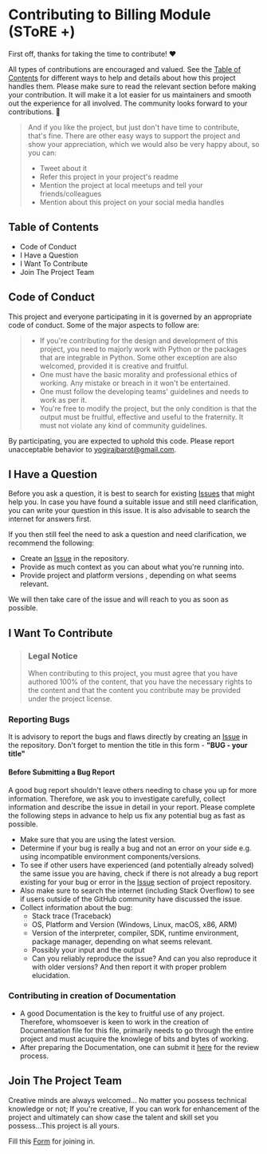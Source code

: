 # Contributing to Billing Module (SToRE +)
First off, thanks for taking the time to contribute! ❤️

All types of contributions are encouraged and valued. See the [Table of Contents](#table-of-contents) for different ways to help and details about how this project handles them. Please make sure to read the relevant section before making your contribution. It will make it a lot easier for us maintainers and smooth out the experience for all involved. The community looks forward to your contributions. 🎉

> And if you like the project, but just don't have time to contribute, that's fine. There are other easy ways to support the project and show your appreciation, which we would also be very happy about, so you can:
> - Tweet about it
> - Refer this project in your project's readme
> - Mention the project at local meetups and tell your friends/colleagues
> - Mention about this project on your social media handles

## Table of Contents

- Code of Conduct
- I Have a Question
- I Want To Contribute
- Join The Project Team

## Code of Conduct

This project and everyone participating in it is governed by an appropriate code of conduct. Some of the major aspects to follow are:
>- If you're contributing for the design and development of this project, you need to majorly work with Python or the packages that are integrable in Python. Some other exception are also welcomed, provided it is creative and fruitful.
>- One must have the basic morality and professional ethics of working. Any mistake or breach in it won't be entertained.
>- One must follow the developing teams' guidelines and needs to work as per it.
>- You're free to modify the project, but the only condition is that the output must be fruitful, effective and useful to the fraternity. It must not violate any kind of community guidelines.

By participating, you are expected to uphold this code. Please report unacceptable behavior
to <yogirajbarot@gmail.com>.


## I Have a Question

Before you ask a question, it is best to search for existing [Issues](https://github.com/torus-online/torusissues) that might help you. In case you have found a suitable issue and still need clarification, you can write your question in this issue. It is also advisable to search the internet for answers first.

If you then still feel the need to ask a question and need clarification, we recommend the following:

- Create an [Issue](https://github.com/yogirajbrahmbhatt/Billing-Module/issues) in the  repository.
- Provide as much context as you can about what you're running into.
- Provide project and platform versions , depending on what seems relevant.

We will then take care of the issue and will reach to you as soon as possible.



## I Want To Contribute

> ### Legal Notice
> When contributing to this project, you must agree that you have authored 100% of the content, that you have the necessary rights to the content and that the content you contribute may be provided under the project license.

### Reporting Bugs
It is advisory to report the bugs and flaws directly by creating an  [Issue](https://github.com/yogirajbrahmbhatt/Billing-Module/issues) in the repository. Don't forget to mention the title in this form - **"BUG - your title"**
#### Before Submitting a Bug Report

A good bug report shouldn't leave others needing to chase you up for more information. Therefore, we ask you to investigate carefully, collect information and describe the issue in detail in your report. Please complete the following steps in advance to help us fix any potential bug as fast as possible.

- Make sure that you are using the latest version.
- Determine if your bug is really a bug and not an error on your side e.g. using incompatible environment components/versions.
- To see if other users have experienced (and potentially already solved) the same issue you are having, check if there is not already a bug report existing for your bug or error in the [Issue](https://github.com/yogirajbrahmbhatt/Billing-Module/issues) section of project repository.
- Also make sure to search the internet (including Stack Overflow) to see if users outside of the GitHub community have discussed the issue.
- Collect information about the bug:
  - Stack trace (Traceback)
  - OS, Platform and Version (Windows, Linux, macOS, x86, ARM)
  - Version of the interpreter, compiler, SDK, runtime environment, package manager, depending on what seems relevant.
  - Possibly your input and the output
  - Can you reliably reproduce the issue? And can you also reproduce it with older versions?
And then report it with proper problem elucidation.
### Contributing in creation of Documentation

- A good Documentation is the key to fruitful use of any project. Therefore, whomsoever is keen to work in the creation of Documentation file for this file, primarily needs to go through the entire project and must acuquire the knowlege of bits and bytes of working.
- After preparing the Documentation, one can submit it [here]() for the review process. 


## Join The Project Team
Creative minds are always welcomed... No matter you possess technical knowledge or not; If you're creative, If you can work for enhancement of the project and ultimately can show case the talent and skill set you possess...This project is all yours.

Fill this [Form]() for joining in.
